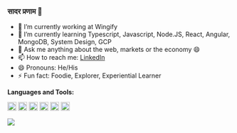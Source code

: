 ### सादर प्रणाम 👋

<!--
**Alec-Aldrine-Lakra/Alec-Aldrine-Lakra** is a ✨ _special_ ✨ repository because its `README.md` (this file) appears on your GitHub profile. -->

- 🔭 I’m currently working at Wingify
- 🌱 I’m currently learning Typescript, Javascript, Node.JS, React, Angular, MongoDB, System Design, GCP
- 💬 Ask me anything about the web, markets or the economy 😄
- 📫 How to reach me: [LinkedIn](https://www.linkedin.com/in/alec-aldrine-lakra/)
- 😄 Pronouns: He/His
- ⚡ Fun fact: Foodie, Explorer, Experiential Learner

**Languages and Tools:**  

<code><img height="20" src="https://cdn.worldvectorlogo.com/logos/angular-icon-1.svg"></code>
<code><img height="20" src="https://cdn.worldvectorlogo.com/logos/pwa-pass-3.svg"></code>
<code><img height="20" src="https://cdn.worldvectorlogo.com/logos/firebase-1.svg"></code>
<code><img height="20" src="https://cdn.worldvectorlogo.com/logos/circleci.svg"></code>
<code><img height="20" src="https://cdn.worldvectorlogo.com/logos/typescript.svg"></code>
<code><img height="20" src="https://cdn.worldvectorlogo.com/logos/google-assistant.svg"></code>   

<img align="center" src="https://github-readme-stats.vercel.app/api//?username=Alec-Aldrine-Lakra&theme=" />
